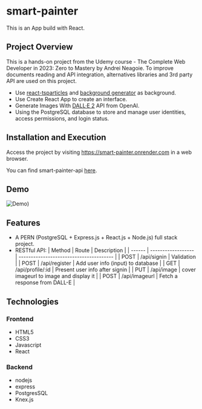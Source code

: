 # smart-painter

This is an App build with React.

## Project Overview

This is a hands-on project from the Udemy course - The Complete Web Developer in 2023: Zero to Mastery by Andrei Neagoie. To improve documents reading and API integration, alternatives libraries and 3rd party API are used on this project.

- Use [react-tsparticles](react-tsparticles) and [background generator](https://github.com/Tsai-Ching/background-generator) as background.
- Use Create React App to create an interface.
- Generate Images With [DALL·E 2](https://openai.com/dall-e-2) API from OpenAI.
- Using the PostgreSQL database to store and manage user identities, access permissions, and login status.

## Installation and Execution

Access the project by visiting https://smart-painter.onrender.com in a web browser.

You can find smart-painter-api [here](https://github.com/Tsai-Ching/smart-painter-api).

## Demo

![Demo](https://user-images.githubusercontent.com/108188981/252830114-7230aa41-31b2-44f0-b7ed-c300e37f43c0.png))

## Features

- A PERN (PostgreSQL + Express.js + React.js + Node.js) full stack project.
- RESTful API:
| Method | Route              | Description                             |
| ------ | ------------------ | --------------------------------------- |
| POST   | /api/signin        | Validation                              |
| POST   | /api/register      | Add user info (input) to database       |
| GET    | /api/profile/:id   | Present user info after signin          |
| PUT    | /api/image         | cover imageurl to image and display it  |
| POST   | /api/imageurl      | Fetch a response from DALL-E            |


## Technologies

### Frontend

- HTML5
- CSS3
- Javascript
- React
  
### Backend

- nodejs
- express
- PostgresSQL
- Knex.js
